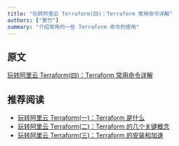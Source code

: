```yaml
---
title: "玩转阿里云 Terraform(四)：Terraform 常用命令详解"
authors: ["箫竹"]
summary: "介绍常用的一些 Terraform 命令的使用"
---
```


## 原文
[玩转阿里云 Terraform(四)：Terraform 常用命令详解](https://developer.aliyun.com/article/727057)

## 推荐阅读
- [玩转阿里云 Terraform(一)：Terraform 是什么](101-what-is-terraform.markdown)
- [玩转阿里云 Terraform(二)：Terraform 的几个关键概念](101-terraform-key-points.markdown)
- [玩转阿里云 Terraform(三)：Terraform 的安装和加速](101-terraform-installation-and-acceleration.markdown)